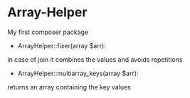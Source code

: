 # Array-Helper

My first composer package

- ArrayHelper::fixer(array $arr):

in case of join it combines the values ​​and avoids repetitions

- ArrayHelper::multiarray_keys(array $arr):

returns an array containing the key values
